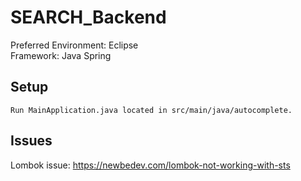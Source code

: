 # SEARCH_Backend
Preferred Environment: Eclipse  
Framework: Java Spring

## Setup
	Run MainApplication.java located in src/main/java/autocomplete.

## Issues
Lombok issue: https://newbedev.com/lombok-not-working-with-sts
